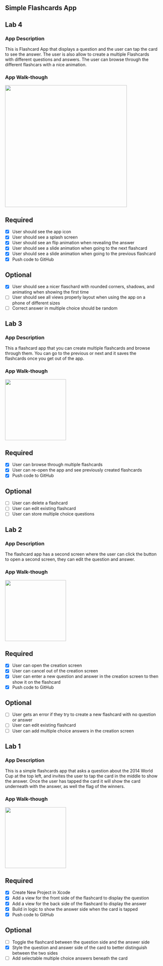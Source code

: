 ## Simple Flashcards App

## Lab 4

### App Description
This is Flashcard App that displays a question and the user can tap the card to see the answer. The user is also allow to create a multiple Flashcards with different questions and answers. The user can browse through the different flashcars with a nice animation.

### App Walk-though
<img src="https://user-images.githubusercontent.com/103694007/198189072-cfa986a2-2f42-4fa9-b7fb-b88cb2625a9f.gif" width=400><br>

## Required
- [x] User should see the app icon 
- [x] User should see a splash screen
- [x] User should see an flip animation when revealing the answer
- [x] User should see a slide animation when going to the next flashcard
- [x] User should see a slide animation when going to the previous flashcard
- [x] Push code to GitHub
## Optional
- [x] User should see a nicer flaschard with rounded corners, shadows, and animating when showing the first time
- [ ] User should see all views properly layout when using the app on a phone of different sizes
- [ ] Correct answer in multiple choice should be random

## Lab 3

### App Description
This a flashcard app that you can create multiple flashcards and browse through them. You can go to the previous or next and it saves the flashcards once you get out of the app. 

### App Walk-though
<img src="https://user-images.githubusercontent.com/103694007/194981721-1a0833f3-7844-486c-a2fb-ba1b7c9e5642.gif" width=200><br>

## Required
- [x] User can browse through multiple flashcards
- [x] User can re-open the app and see previously created flashcards
- [x] Push code to GitHub
## Optional
- [ ] User can delete a flashcard
- [ ] User can edit existing flashcard
- [ ] User can store multiple choice questions

## Lab 2

### App Description
The flashcard app has a second screen where the user can click the button to open a second screen, they can edit the question and answer.



### App Walk-though
<img src="https://user-images.githubusercontent.com/103694007/194342785-d5e2dd26-1649-4365-a40f-bbd419286b41.gif" width=200><br>

## Required
- [x] User can open the creation screen
- [x] User can cancel out of the creation screen
- [x] User can enter a new question and answer in the creation screen to then show it on the flashcard
- [x] Push code to GitHub
## Optional
- [ ] User gets an error if they try to create a new flashcard with no question or answer
- [ ] User can edit existing flashcard
- [ ] User can add multiple choice answers in the creation screen

## Lab 1

### App Description
This is a simple flashcards app that asks a question about the 2014 World Cup at the top left, and invites the user to tap the card in the middle to show the answer. Once the user has tapped the card it will show the card underneath with the answer, as well the flag of the winners. 

### App Walk-though
<img src="https://imgur.com/VlrbpGq.gif" width=200><br>

## Required
- [x] Create New Project in Xcode
- [x] Add a view for the front side of the flashcard to display the question
- [x] Add a view for the back side of the flashcard to display the answer
- [x] Build in logic to show the answer side when the card is tapped
- [x] Push code to GitHub
## Optional
- [ ] Toggle the flashcard between the question side and the answer side
- [x] Style the question and answer side of the card to better distinguish between the two sides
- [ ] Add selectable multiple choice answers beneath the card
